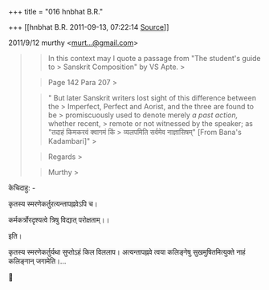 +++
title = "016 hnbhat B.R."

+++
[[hnbhat B.R.	2011-09-13, 07:22:14 [Source](https://groups.google.com/g/samskrita/c/ESs_LTL4KTc)]]



  

2011/9/12 murthy \<[murt...@gmail.com]()\>

  

> 
> > 
> > In this context may I quote a passage from "The student's guide to > Sanskrit Composition" by VS Apte. >
> 
> > 
> > Page 142 Para 207 >
> 
> > 
> > " But later Sanskrit writers lost sight of this difference between the > Imperfect, Perfect and Aorist, and the three are found to be > promiscuously used to denote merely *a past action,* whether recent, > remote or not witnessed by the speaker; as "तदाहं किमकरवं क्वागमं किं > व्यलपमिति सर्वमेव नाज्ञासिषम्" \[From Bana's Kadambari\]" >
> 
> > 
> > Regards >
> 
> > 
> > Murthy >
> 
> > 
> > 
> > 
> > 
> > > 
> > > >   
> > > > 
> > 
> > 
> > 

केचिदाहु: -

  
कृतस्य स्मरणेकर्तुरत्यन्तापह्नवेऽपि च।

कर्मकर्त्रोरदृश्यत्वे त्रिषु विद्यात् परोक्षताम्।।

इति।

  
कृतस्य स्मरणेकर्तुर्यथा सुप्तोऽहं किल विललाप। अत्यन्तापह्नवे त्वया कलिङ्गेषु सुखमुषितमित्युक्ते नाहं कलिङ्गान् जगामेति।...



